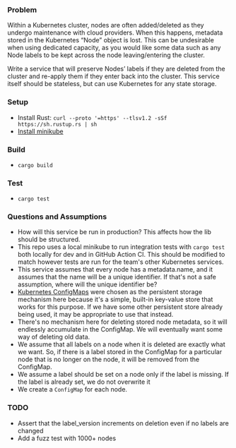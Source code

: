 ### Problem
Within a Kubernetes cluster, nodes are often added/deleted as they undergo maintenance with cloud providers. When this happens, metadata stored in the Kubernetes “Node” object is lost. This can be undesirable when using dedicated capacity, as you would like some data such as any Node labels to be kept across the node leaving/entering the cluster.

Write a service that will preserve Nodes’ labels if they are deleted from the cluster and re-apply them if they enter back into the cluster. This service itself should be stateless, but can use Kubernetes for any state storage.

### Setup
- Install Rust: `curl --proto '=https' --tlsv1.2 -sSf https://sh.rustup.rs | sh`
- [Install minikube](https://minikube.sigs.k8s.io/docs/start/)

### Build
- `cargo build`

### Test
- `cargo test`

### Questions and Assumptions
- How will this service be run in production? This affects how the lib should be structured.
- This repo uses a local minikube to run integration tests with `cargo test` both locally for dev and in GitHub Action CI. This should be modified to match however tests are run for the team's other Kubernetes services.
- This service assumes that every node has a metadata.name, and it assumes that the name will be a unique identifier. If that's not a safe assumption, where will the unique identifier be?
- [Kubernetes ConfigMaps](https://kubernetes.io/docs/concepts/configuration/configmap/) were chosen as the persistent storage mechanism here because it's a simple, built-in key-value store that works for this purpose. If we have some other persistent store already being used, it may be appropriate to use that instead.
- There's no mechanism here for deleting stored node metadata, so it will endlessly accumulate in the ConfigMap. We will eventually want some way of deleting old data.
- We assume that all labels on a node when it is deleted are exactly what we want. So, if there is a label stored in the ConfigMap for a particular node that is no longer on the node, it will be removed from the ConfigMap.
- We assume a label should be set on a node only if the label is missing. If the label is already set, we do not overwrite it
- We create a `ConfigMap` for each node.

### TODO
- Assert that the label_version increments on deletion even if no labels are changed
- Add a fuzz test with 1000+ nodes

